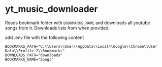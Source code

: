 # yt_music_downloader

Reads bookmark folder with `BOOKMARKS_NAME` and downloads all youtube songs from it. Downloads lists from when provided. 

add .env file with the following content

```
BOOKMARKS_PATH="C:\\Users\\User\\AppData\\Local\\Google\\Chrome\\User Data\\Profile 2\\Bookmarks"
DOWNLOADS_PATH="downloads"
BOOKMARKS_NAME="Songs"
```